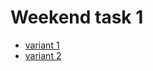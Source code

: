 # Weekend task 1
- [variant 1](https://bikarabojkov.github.io/BIKJavaScript.github.io/weekend-tasks/element_sum_v1.html)
- [variant 2](https://bikarabojkov.github.io/BIKJavaScript.github.io/weekend-tasks/element_sum_v2.html)
